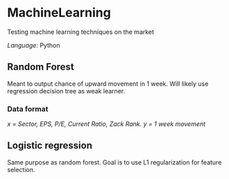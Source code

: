 # MachineLearning
Testing machine learning techniques on the market

*Language:* Python

## Random Forest

Meant to output chance of upward movement in 1 week. Will likely use regression decision tree as weak learner.

### Data format

*x = Sector, EPS, P/E, Current Ratio, Zack Rank.*
*y = 1 week movement*

## Logistic regression

Same purpose as random forest. Goal is to use L1 regularization for feature selection.
